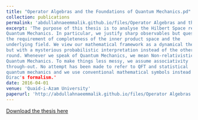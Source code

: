 ```yaml
---
title: "Operator Algebras and the Foundations of Quantum Mechanics.pd"
collection: publications
permalink: 'abdullahnaeemmalik.github.io/files/Operator Algebras and the Foundations of Quantum Mechanics.pdf'
excerpt: 'The purpose of this thesis is to analyse the Hilbert Space requirement for
Quantum Mechanics. In particular, we justify sharp observables but question
the requirement of completeness of the inner product space and the
underlying field. We view our mathematical framework as a dynamical theory
but with a mysterious probabilistic interpretation instead of the otherway
round. Whenever we speak of Quantum Mechanics, we mean Non-relativistic
Quantum Mechanics. To make things less messy, we assume associativity
through-out. No attempt has been made to refer to QFT and statistical
quantum mechanics and we use conventional mathematical symbols instead of
Dirac's formalism.'
date: 2016-04-01
venue: 'Quaid-i-Azam University'
paperurl: 'http://abdullahnaeemmalik.github.io/files/Operator Algebras and the Foundations of Quantum Mechanics.pdf'
---
```


[Download the thesis here](http://abdullahnaeemmalik.github.io/files/Engineering%20the%20Deutsch-Jozsa%20Algorithm.pdf)
